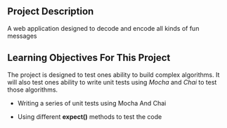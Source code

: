 ## Project Description
A web application designed to decode and encode all kinds of fun messages

## Learning Objectives For This Project
The project is designed to test ones ability to build complex algorithms. It will also test ones ability
to write unit tests using *Mocha* and *Chai* to test those algorithms. 

* Writing a series of unit tests using Mocha And Chai

* Using different **expect()** methods to test the code
